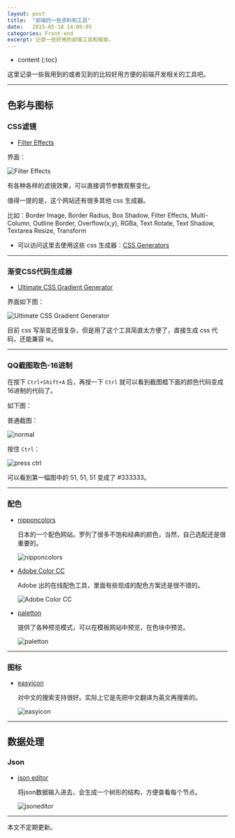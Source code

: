 ```yaml
---
layout: post
title:  "前端的一些资料和工具"
date:   2015-05-18 14:06:05
categories: Front-end
excerpt: 记录一些好用的前端工具和框架。
---
```


* content
{:toc}

这里记录一些我用到的或者见到的比较好用方便的前端开发相关的工具吧。

---

## 色彩与图标

### CSS滤镜

* [Filter Effects](http://www.cssreflex.com/css-generators/filter)

界面：

![Filter Effects](http://7q5cdt.com1.z0.glb.clouddn.com/blog-filter.png)

有各种各样的滤镜效果，可以直接调节参数观察变化。

值得一提的是，这个网站还有很多其他 css 生成器。

比如：Border Image, Border Radius, Box Shadow, Filter Effects, Multi-Column, Outline Border, Overflow(x,y), RGBa, Text Rotate, Text Shadow, Textarea Resize, Transform

* 可以访问这里去使用这些 css 生成器：[CSS Generators](http://www.cssreflex.com/css-generators/)

---

### 渐变CSS代码生成器

* [Ultimate CSS Gradient Generator](http://www.colorzilla.com/gradient-editor/)

界面如下图：

![Ultimate CSS Gradient Generator](http://7q5cdt.com1.z0.glb.clouddn.com/blog-color-gradient.png)

目前 css 写渐变还很复杂，但是用了这个工具简直太方便了，直接生成 css 代码，还能兼容 ie。

---

### QQ截图取色-16进制

在按下 `Ctrl+Shift+A` 后，再按一下 `Ctrl` 就可以看到截图框下面的颜色代码变成16进制的代码了。

如下图：

普通截图：

![normal](http://7q5cdt.com1.z0.glb.clouddn.com/blog-RBGScreenColor.png)

按住 `Ctrl`：

![press ctrl](http://7q5cdt.com1.z0.glb.clouddn.com/blog-hexSreenColor.png)

可以看到第一幅图中的 51, 51, 51 变成了 #333333。

---

### 配色

* [nipponcolors](http://nipponcolors.com/)
    
    日本的一个配色网站。罗列了很多不饱和经典的颜色，当然，自己选配还是很重要的。

    ![nipponcolors](http://7q5cdt.com1.z0.glb.clouddn.com/blog-chooseColor.png)

* [Adobe Color CC](https://color.adobe.com/zh/explore/most-popular/?time=all)
    
    Adobe 出的在线配色工具，里面有些现成的配色方案还是很不错的。

    ![Adobe Color CC](http://7q5cdt.com1.z0.glb.clouddn.com/blog-adobeColorCC.png)

* [paletton](http://paletton.com/)

    提供了各种预览模式，可以在模板网站中预览，在色块中预览。

    ![paletton](http://7q5cdt.com1.z0.glb.clouddn.com/blog-paletton.png)

---

### 图标

* [easyicon](http://www.easyicon.net/)

    对中文的搜索支持很好。实际上它是先把中文翻译为英文再搜索的。

    ![easyicon](http://7q5cdt.com1.z0.glb.clouddn.com/blog-icon.png)

---

## 数据处理

### Json

* [json editor](http://braincast.nl/samples/jsoneditor/)

    将json数据输入进去，会生成一个树形的结构，方便查看每个节点。

    ![jsoneditor](http://7q5cdt.com1.z0.glb.clouddn.com/blog-json.png)

---

本文不定期更新。